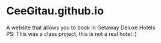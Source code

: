 # CeeGitau.github.io
A website that allows you to book in Getaway Deluxe Hotels <br>
PS: This was a class project, this is not a real hotel :)
